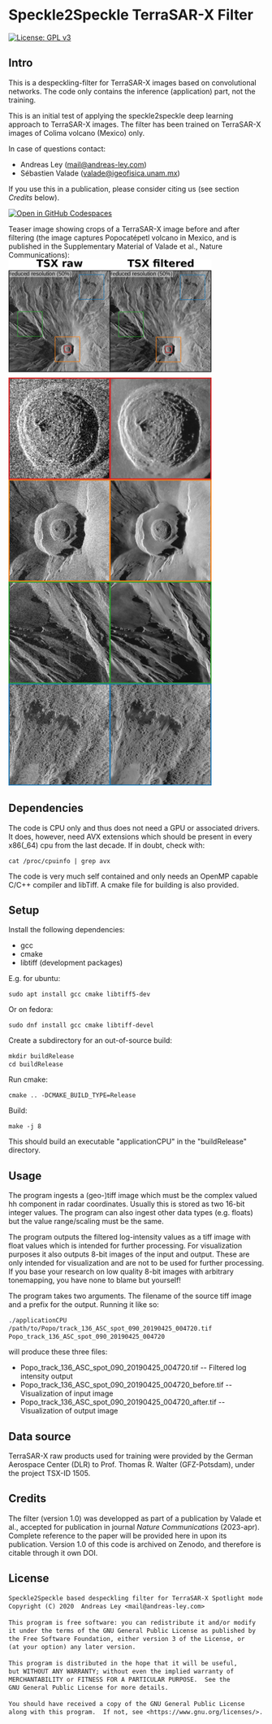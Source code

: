 # Speckle2Speckle TerraSAR-X Filter

[![License: GPL v3](https://img.shields.io/badge/License-GPL_v3-blue.svg)](https://www.gnu.org/licenses/gpl-3.0)

## Intro

This is a despeckling-filter for TerraSAR-X images based on convolutional networks. The code only contains the inference (application) part, not the training.

This is an initial test of applying the speckle2speckle deep learning approach to TerraSAR-X images. The filter has been trained on TerraSAR-X images of Colima volcano (Mexico) only. 

In case of questions contact:

* Andreas Ley (mail@andreas-ley.com)
* Sébastien Valade (valade@igeofisica.unam.mx)

If you use this in a publication, please consider citing us (see section *Credits* below).

[![Open in GitHub Codespaces](https://github.com/codespaces/badge.svg)](https://github.com/codespaces/new?hide_repo_select=true&ref=master&repo=570506234)

Teaser image showing crops of a TerraSAR-X image before and after filtering (the image captures Popocatépetl volcano in Mexico, and is published in the Supplementary Material of Valade et al., Nature Communications): 
<img src="teaser.jpg" alt="A collage showing crops of a TSX image before and after filtering" width="400">

## Dependencies

The code is CPU only and thus does not need a GPU or associated drivers. It does, however, need AVX extensions which should be present in every x86(_64) cpu from the last decade. If in doubt, check with:

    cat /proc/cpuinfo | grep avx

The code is very much self contained and only needs an OpenMP capable C/C++ compiler and libTiff. A cmake file for building is also provided.

## Setup

Install the following dependencies:

* gcc
* cmake
* libtiff (development packages)

E.g. for ubuntu:

    sudo apt install gcc cmake libtiff5-dev

Or on fedora:

    sudo dnf install gcc cmake libtiff-devel

Create a subdirectory for an out-of-source build:

    mkdir buildRelease
    cd buildRelease

Run cmake:

    cmake .. -DCMAKE_BUILD_TYPE=Release

Build:

    make -j 8

This should build an executable "applicationCPU" in the "buildRelease" directory.

## Usage

The program ingests a (geo-)tiff image which must be the complex valued hh component in radar coordinates. Usually this is stored as two 16-bit integer values. The program can also ingest other data types (e.g. floats) but the value range/scaling must be the same.

The program outputs the filtered log-intensity values as a tiff image with float values which is intended for further processing. For visualization purposes it also outputs 8-bit images of the input and output. These are only intended for visualization and are not to be used for further processing. If you base your research on low quality 8-bit images with arbitrary tonemapping, you have none to blame but yourself!

The program takes two arguments. The filename of the source tiff image and a prefix for the output. Running it like so:

    ./applicationCPU /path/to/Popo/track_136_ASC_spot_090_20190425_004720.tif Popo_track_136_ASC_spot_090_20190425_004720

will produce these three files:

* Popo_track_136_ASC_spot_090_20190425_004720.tif   -- Filtered log intensity output
* Popo_track_136_ASC_spot_090_20190425_004720_before.tif   -- Visualization of input image
* Popo_track_136_ASC_spot_090_20190425_004720_after.tif   -- Visualization of output image

## Data source
TerraSAR-X raw products used for training were provided by the German Aerospace Center (DLR) to Prof. Thomas R. Walter (GFZ-Potsdam), under the project TSX-ID 1505. 

## Credits
The filter (version 1.0) was developped as part of a publication by Valade et al., accepted for publication in journal <i>Nature Communications</i> (2023-apr). Complete reference to the paper will be provided here in upon its publication. Version 1.0 of this code is archived on Zenodo, and therefore is citable through it own DOI.

## License

    Speckle2Speckle based despeckling filter for TerraSAR-X Spotlight mode
    Copyright (C) 2020  Andreas Ley <mail@andreas-ley.com>

    This program is free software: you can redistribute it and/or modify
    it under the terms of the GNU General Public License as published by
    the Free Software Foundation, either version 3 of the License, or
    (at your option) any later version.

    This program is distributed in the hope that it will be useful,
    but WITHOUT ANY WARRANTY; without even the implied warranty of
    MERCHANTABILITY or FITNESS FOR A PARTICULAR PURPOSE.  See the
    GNU General Public License for more details.

    You should have received a copy of the GNU General Public License
    along with this program.  If not, see <https://www.gnu.org/licenses/>.
